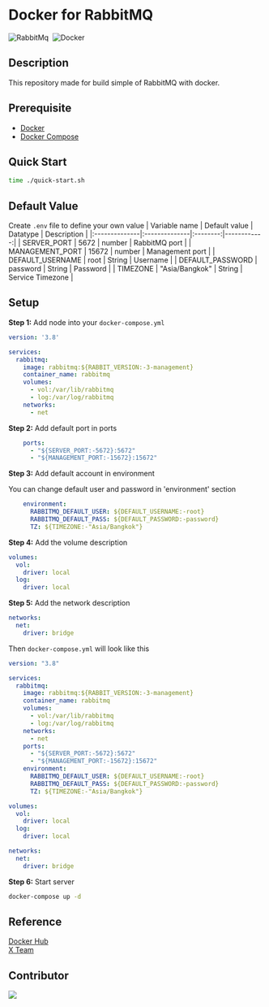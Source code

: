 # Docker for RabbitMQ
<img alt="RabbitMq" src="https://img.shields.io/badge/RabbitMq-FF6600?&style=flat&logo=rabbitmq&logoColor=FFFFFF">&nbsp;
<img alt="Docker" src="https://img.shields.io/badge/Docker-2496ED?&style=flat&logo=docker&logoColor=ffffff">&nbsp;

## Description
This repository made for build simple of RabbitMQ with docker.

## Prerequisite
* [Docker](https://docs.docker.com/engine/install/ubuntu/)
* [Docker Compose](https://docs.docker.com/compose/install/)

## Quick Start
```bash
time ./quick-start.sh
```

## Default Value
Create `.env` file to define your own value
| Variable name | Default value | Datatype | Description |
|:--------------|:--------------|:--------:|------------:|
| SERVER_PORT | 5672 | number | RabbitMQ port |
| MANAGEMENT_PORT | 15672 | number | Management port |
| DEFAULT_USERNAME | root | String | Username |
| DEFAULT_PASSWORD | password | String | Password |
| TIMEZONE | "Asia/Bangkok" | String | Service Timezone | 

## Setup
**Step 1:** Add node into your `docker-compose.yml`
```yaml
version: '3.8'

services:
  rabbitmq:
    image: rabbitmq:${RABBIT_VERSION:-3-management}
    container_name: rabbitmq
    volumes:
      - vol:/var/lib/rabbitmq
      - log:/var/log/rabbitmq
    networks:
      - net
```
**Step 2:** Add default port in ports
```yaml
    ports:
      - "${SERVER_PORT:-5672}:5672"
      - "${MANAGEMENT_PORT:-15672}:15672"
```

**Step 3:** Add default account in environment

You can change default user and password in 'environment' section
```yaml
    environment:
      RABBITMQ_DEFAULT_USER: ${DEFAULT_USERNAME:-root}
      RABBITMQ_DEFAULT_PASS: ${DEFAULT_PASSWORD:-password}
      TZ: ${TIMEZONE:-"Asia/Bangkok"}
```
**Step 4:** Add the volume description
```yaml
volumes:
  vol:
    driver: local
  log:
    driver: local
```
**Step 5:** Add the network description
```yaml
networks:
  net:
    driver: bridge 
```

Then `docker-compose.yml` will look like this
```yaml
version: "3.8"

services:
  rabbitmq:
    image: rabbitmq:${RABBIT_VERSION:-3-management}
    container_name: rabbitmq
    volumes:
      - vol:/var/lib/rabbitmq
      - log:/var/log/rabbitmq
    networks:
      - net
    ports:
      - "${SERVER_PORT:-5672}:5672"
      - "${MANAGEMENT_PORT:-15672}:15672"
    environment:
      RABBITMQ_DEFAULT_USER: ${DEFAULT_USERNAME:-root}
      RABBITMQ_DEFAULT_PASS: ${DEFAULT_PASSWORD:-password}
      TZ: ${TIMEZONE:-"Asia/Bangkok"}

volumes:
  vol:
    driver: local
  log:
    driver: local

networks:
  net:
    driver: bridge
```

**Step 6:** Start server
```bash
docker-compose up -d
```

## Reference
[Docker Hub](https://hub.docker.com/_/rabbitmq) <br>
[X Team](https://x-team.com/blog/set-up-rabbitmq-with-docker-compose/)

## Contributor
<a href="https://github.com/Harin3Bone"><img src="https://img.shields.io/badge/Harin3Bone-181717?style=flat&logo=github&logoColor=ffffff"></a>
